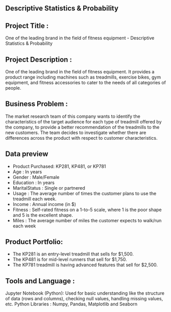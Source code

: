 ## Descriptive Statistics & Probability

## Project Title : 
One of the leading brand in the field of fitness equipment - Descriptive Statistics & Probability

## Project Description :

One of the leading brand in the field of fitness equipment. It provides a product range including machines such as treadmills, exercise bikes, gym equipment, and fitness accessories to cater to the needs of all categories of people.

## Business Problem :

The market research team of this company wants to identify the characteristics of the target audience for each type of treadmill offered by the company, to provide a better recommendation of the treadmills to the new customers. The team decides to investigate whether there are differences across the product with respect to customer characteristics.

## Data preview

- Product Purchased:	KP281, KP481, or KP781
- Age              :	In years
- Gender           :	Male/Female
- Education        :	In years
- MaritalStatus    : 	Single or partnered
- Usage            :	The average number of times the customer plans to use the treadmill each week.
- Income           :	Annual income (in $)
- Fitness          :	Self-rated fitness on a 1-to-5 scale, where 1 is the poor shape and 5 is the excellent shape.
- Miles            :	The average number of miles the customer expects to walk/run each week 

## Product Portfolio:

- The KP281 is an entry-level treadmill that sells for $1,500.
- The KP481 is for mid-level runners that sell for $1,750.
- The KP781 treadmill is having advanced features that sell for $2,500.

## Tools and Language : 

Jupyter Notebook (Python): Used for basic understanding like the structure of data (rows and columns), checking null values, handling missing values, etc.
Python Libraries : Numpy, Pandas, Matplotlib and Seaborn